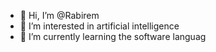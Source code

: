- 👋 Hi, I’m @Rabirem
- 👀 I’m interested in artificial intelligence
- 🌱 I’m currently learning the software languag

<!---
Rabirem/Rabirem is a ✨ special ✨ repository because its `README.md` (this file) appears on your GitHub profile.
You can click the Preview link to take a look at your changes.
--->
